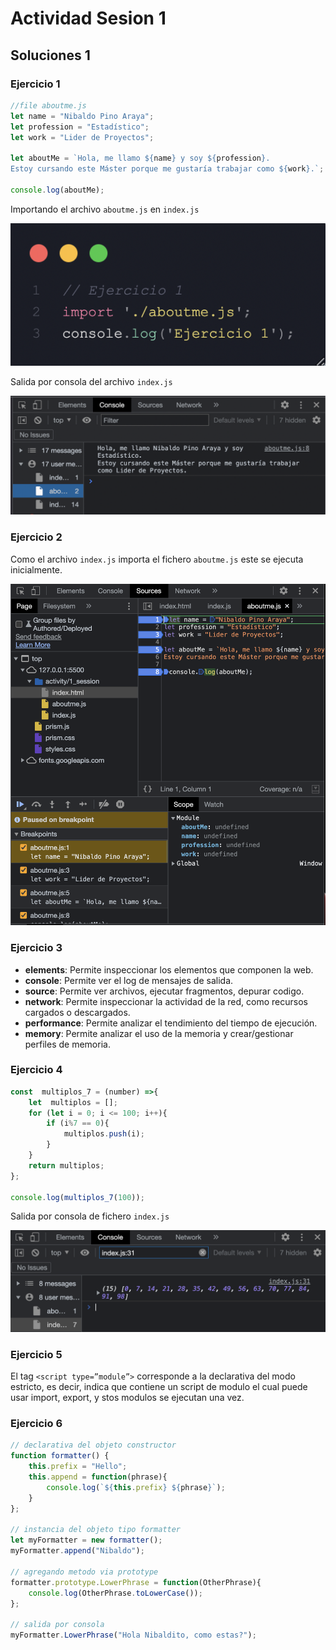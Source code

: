 # Actividad Sesion 1
## Soluciones 1

### Ejercicio 1

```javascript
//file aboutme.js
let name = "Nibaldo Pino Araya";
let profession = "Estadístico";
let work = "Lider de Proyectos";

let aboutMe = `Hola, me llamo ${name} y soy ${profession}.
Estoy cursando este Máster porque me gustaría trabajar como ${work}.`;

console.log(aboutMe);
```

Importando el archivo `aboutme.js` en `index.js`

![image import](./images/import_ejercicio1.png)

Salida por consola del archivo `index.js`

![image console](./images/console_ejercicio1.png)

### Ejercicio 2

Como el archivo `index.js` importa el fichero `aboutme.js` este se ejecuta inicialmente.

![image breakpoints](./images/breakpoints_ejercicio2.png)


### Ejercicio 3

- **elements**: Permite inspeccionar los elementos que componen la web.
- **console**: Permite ver el log de mensajes de salida.
- **source**: Permite ver archivos, ejecutar fragmentos, depurar codigo.
- **network**: Permite inspeccionar la actividad de la red, como recursos cargados o descargados.
- **performance**: Permite analizar el tendimiento del tiempo de ejecución.
- **memory**: Permite analizar el uso de la memoria y crear/gestionar perfiles de memoria.

### Ejercicio 4

```javascript
const  multiplos_7 = (number) =>{
    let  multiplos = [];
    for (let i = 0; i <= 100; i++){
        if (i%7 == 0){
            multiplos.push(i);
        }
    }
    return multiplos;
};

console.log(multiplos_7(100));
```

Salida por consola de fichero `index.js`

![image multiplos](./images/console_ejercicio4.png)

### Ejercicio 5

El tag `<script type=”module”>` corresponde a la declarativa del modo estricto, es decir, indica que contiene un script de modulo el cual puede usar import, export, y stos modulos se ejecutan una vez.

### Ejercicio 6

```javascript
// declarativa del objeto constructor
function formatter() {
    this.prefix = "Hello";
    this.append = function(phrase){
        console.log(`${this.prefix} ${phrase}`);
    }
};

// instancia del objeto tipo formatter
let myFormatter = new formatter();
myFormatter.append("Nibaldo");

// agregando metodo via prototype
formatter.prototype.LowerPhrase = function(OtherPhrase){
    console.log(OtherPhrase.toLowerCase());
};

// salida por consola
myFormatter.LowerPhrase("Hola Nibaldito, como estas?");
```